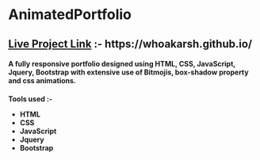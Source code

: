 <h1>AnimatedPortfolio</h1>
<h2><u>Live Project Link</u> :-  https://whoakarsh.github.io/ </h2>
<h4>A fully responsive portfolio designed using HTML, CSS, JavaScript, Jquery, Bootstrap with extensive use of Bitmojis, box-shadow property and css animations.</h4>

<h4>Tools used :-
    <ul>
        <li>HTML</li>
        <li>CSS</li>
        <li>JavaScript</li>
        <li>Jquery</li>
        <li>Bootstrap</li>
    </ul>
</h4>
                
